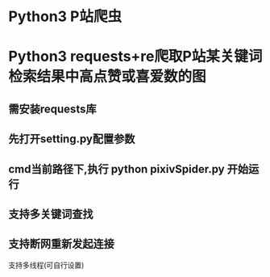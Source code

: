# Python3 P站爬虫
Python3 requests+re爬取P站某关键词检索结果中高点赞或喜爱数的图
==============
需安装requests库
-
先打开setting.py配置参数
-
cmd当前路径下,执行 python pixivSpider.py 开始运行 
---------------------
支持多关键词查找
-
支持断网重新发起连接
-
支持多线程(可自行设置)

